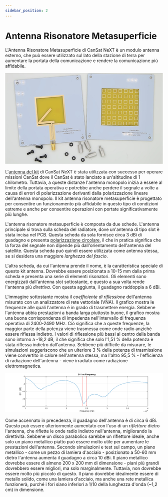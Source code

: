 ```yaml
---
sidebar_position: 2
---
```


# Antenna Risonatore Metasuperficie

L'Antenna Risonatore Metasuperficie di CanSat NeXT è un modulo antenna esterno, che può essere utilizzato sul lato della stazione di terra per aumentare la portata della comunicazione e rendere la comunicazione più affidabile.

![Antenna Risonatore Metasuperficie CanSat NeXT](./img/resonator_antenna.png)

L'[antenna del kit](./../CanSat-hardware/communication#building-a-quarter-wave-monopole-antenna) di CanSat NeXT è stata utilizzata con successo per operare missioni CanSat dove il CanSat è stato lanciato a un'altitudine di 1 chilometro. Tuttavia, a queste distanze l'antenna monopolo inizia a essere al limite della portata operativa e potrebbe anche perdere il segnale a volte a causa di errori di polarizzazione derivanti dalla polarizzazione lineare dell'antenna monopolo. Il kit antenna risonatore metasuperficie è progettato per consentire un funzionamento più affidabile in questo tipo di condizioni estreme e anche per consentire operazioni con portate significativamente più lunghe.

L'antenna risonatore metasuperficie è composta da due schede. L'antenna principale si trova sulla scheda del radiatore, dove un'antenna di tipo slot è stata incisa nel PCB. Questa scheda da sola fornisce circa 3 dBi di guadagno e presenta [polarizzazione circolare](https://en.wikipedia.org/wiki/Circular_polarization), il che in pratica significa che la forza del segnale non dipende più dall'orientamento dell'antenna del satellite. Questa scheda può quindi essere utilizzata come antenna stessa, se si desidera una maggiore *larghezza del fascio*.

L'altra scheda, da cui l'antenna prende il nome, è la caratteristica speciale di questo kit antenna. Dovrebbe essere posizionata a 10-15 mm dalla prima scheda e presenta una serie di elementi risonatori. Gli elementi sono energizzati dall'antenna slot sottostante, e questo a sua volta rende l'antenna più *direttiva*. Con questa aggiunta, il guadagno raddoppia a 6 dBi.

L'immagine sottostante mostra il *coefficiente di riflessione* dell'antenna misurato con un analizzatore di rete vettoriale (VNA). Il grafico mostra le frequenze alle quali l'antenna è in grado di trasmettere energia. Sebbene l'antenna abbia prestazioni a banda larga piuttosto buone, il grafico mostra una buona corrispondenza di impedenza nell'intervallo di frequenza operativa di 2400-2490 MHz. Ciò significa che a queste frequenze, la maggior parte della potenza viene trasmessa come onde radio anziché essere riflessa indietro. I valori di riflessione più bassi al centro della banda sono intorno a -18,2 dB, il che significa che solo l'1,51 % della potenza è stata riflessa indietro dall'antenna. Sebbene più difficile da misurare, le simulazioni suggeriscono che un ulteriore 3 % della potenza di trasmissione viene convertito in calore nell'antenna stessa, ma l'altro 95,5 % - l'efficienza di radiazione dell'antenna - viene irradiato come radiazione elettromagnetica.

![Antenna Risonatore Metasuperficie CanSat NeXT](./img/antenna_s11.png)

Come accennato in precedenza, il guadagno dell'antenna è di circa 6 dBi. Questo può essere ulteriormente aumentato con l'uso di un *riflettore* dietro l'antenna, che riflette le onde radio indietro nell'antenna, migliorando la direttività. Sebbene un disco parabolico sarebbe un riflettore ideale, anche solo un piano metallico piatto può essere molto utile per aumentare le prestazioni dell'antenna. Secondo simulazioni e test sul campo, un piano metallico - come un pezzo di lamiera d'acciaio - posizionato a 50-60 mm dietro l'antenna aumenta il guadagno a circa 10 dBi. Il piano metallico dovrebbe essere di almeno 200 x 200 mm di dimensione - piani più grandi dovrebbero essere migliori, ma solo marginalmente. Tuttavia, non dovrebbe essere molto più piccolo di questo. Il piano dovrebbe idealmente essere di metallo solido, come una lamiera d'acciaio, ma anche una rete metallica funzionerà, purché i fori siano inferiori a 1/10 della lunghezza d'onda (~1,2 cm) in dimensione.
